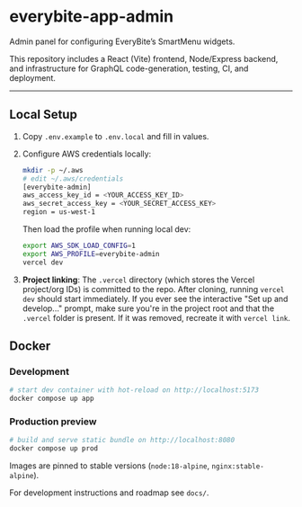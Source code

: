 # everybite-app-admin

Admin panel for configuring EveryBite’s SmartMenu widgets.

This repository includes a React (Vite) frontend, Node/Express backend, and infrastructure for GraphQL code-generation, testing, CI, and deployment.

---

## Local Setup

1. Copy `.env.example` to `.env.local` and fill in values.
2. Configure AWS credentials locally:
   ```bash
   mkdir -p ~/.aws
   # edit ~/.aws/credentials
   [everybite-admin]
   aws_access_key_id = <YOUR_ACCESS_KEY_ID>
   aws_secret_access_key = <YOUR_SECRET_ACCESS_KEY>
   region = us-west-1
   ```
   Then load the profile when running local dev:
   ```bash
   export AWS_SDK_LOAD_CONFIG=1
   export AWS_PROFILE=everybite-admin
   vercel dev
   ```

3. **Project linking**: The `.vercel` directory (which stores the Vercel project/org IDs) is committed to the repo. After cloning, running `vercel dev` should start immediately. If you ever see the interactive "Set up and develop..." prompt, make sure you're in the project root and that the `.vercel` folder is present. If it was removed, recreate it with `vercel link`. 

## Docker

### Development

```bash
# start dev container with hot-reload on http://localhost:5173
docker compose up app
```

### Production preview

```bash
# build and serve static bundle on http://localhost:8080
docker compose up prod
```

Images are pinned to stable versions (`node:18-alpine`, `nginx:stable-alpine`).

For development instructions and roadmap see `docs/`.
